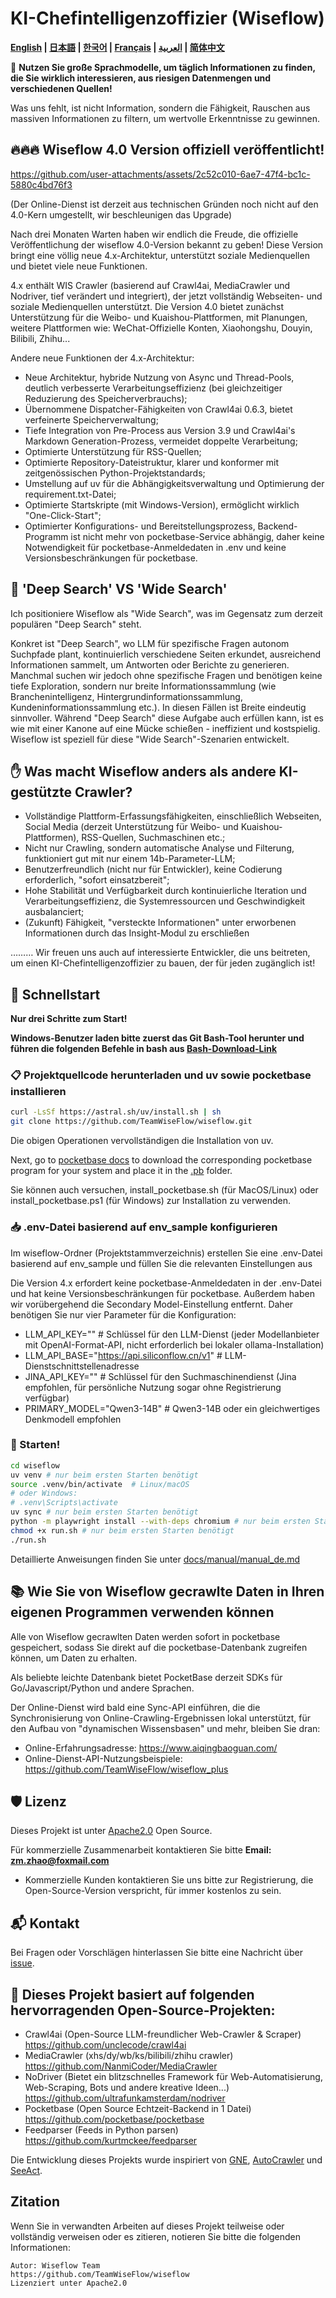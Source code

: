 # KI-Chefintelligenzoffizier (Wiseflow)

**[English](README_EN.md) | [日本語](README_JP.md) | [한국어](README_KR.md) | [Français](README_FR.md) | [العربية](README_AR.md) | [简体中文](README.md)**

🚀 **Nutzen Sie große Sprachmodelle, um täglich Informationen zu finden, die Sie wirklich interessieren, aus riesigen Datenmengen und verschiedenen Quellen!**

Was uns fehlt, ist nicht Information, sondern die Fähigkeit, Rauschen aus massiven Informationen zu filtern, um wertvolle Erkenntnisse zu gewinnen.

## 🔥🔥🔥 Wiseflow 4.0 Version offiziell veröffentlicht!

https://github.com/user-attachments/assets/2c52c010-6ae7-47f4-bc1c-5880c4bd76f3

(Der Online-Dienst ist derzeit aus technischen Gründen noch nicht auf den 4.0-Kern umgestellt, wir beschleunigen das Upgrade)

Nach drei Monaten Warten haben wir endlich die Freude, die offizielle Veröffentlichung der wiseflow 4.0-Version bekannt zu geben! Diese Version bringt eine völlig neue 4.x-Architektur, unterstützt soziale Medienquellen und bietet viele neue Funktionen.

4.x enthält WIS Crawler (basierend auf Crawl4ai, MediaCrawler und Nodriver, tief verändert und integriert), der jetzt vollständig Webseiten- und soziale Medienquellen unterstützt. Die Version 4.0 bietet zunächst Unterstützung für die Weibo- und Kuaishou-Plattformen, mit Planungen, weitere Plattformen wie:
WeChat-Offizielle Konten, Xiaohongshu, Douyin, Bilibili, Zhihu...

Andere neue Funktionen der 4.x-Architektur:

- Neue Architektur, hybride Nutzung von Async und Thread-Pools, deutlich verbesserte Verarbeitungseffizienz (bei gleichzeitiger Reduzierung des Speicherverbrauchs);
- Übernommene Dispatcher-Fähigkeiten von Crawl4ai 0.6.3, bietet verfeinerte Speicherverwaltung;
- Tiefe Integration von Pre-Process aus Version 3.9 und Crawl4ai's Markdown Generation-Prozess, vermeidet doppelte Verarbeitung;
- Optimierte Unterstützung für RSS-Quellen;
- Optimierte Repository-Dateistruktur, klarer und konformer mit zeitgenössischen Python-Projektstandards;
- Umstellung auf uv für die Abhängigkeitsverwaltung und Optimierung der requirement.txt-Datei;
- Optimierte Startskripte (mit Windows-Version), ermöglicht wirklich "One-Click-Start";
- Optimierter Konfigurations- und Bereitstellungsprozess, Backend-Programm ist nicht mehr von pocketbase-Service abhängig, daher keine Notwendigkeit für pocketbase-Anmeldedaten in .env und keine Versionsbeschränkungen für pocketbase.

## 🧐 'Deep Search' VS 'Wide Search'

Ich positioniere Wiseflow als "Wide Search", was im Gegensatz zum derzeit populären "Deep Search" steht.

Konkret ist "Deep Search", wo LLM für spezifische Fragen autonom Suchpfade plant, kontinuierlich verschiedene Seiten erkundet, ausreichend Informationen sammelt, um Antworten oder Berichte zu generieren. Manchmal suchen wir jedoch ohne spezifische Fragen und benötigen keine tiefe Exploration, sondern nur breite Informationssammlung (wie Branchenintelligenz, Hintergrundinformationssammlung, Kundeninformationssammlung etc.). In diesen Fällen ist Breite eindeutig sinnvoller. Während "Deep Search" diese Aufgabe auch erfüllen kann, ist es wie mit einer Kanone auf eine Mücke schießen - ineffizient und kostspielig. Wiseflow ist speziell für diese "Wide Search"-Szenarien entwickelt.

## ✋ Was macht Wiseflow anders als andere KI-gestützte Crawler?

- Vollständige Plattform-Erfassungsfähigkeiten, einschließlich Webseiten, Social Media (derzeit Unterstützung für Weibo- und Kuaishou-Plattformen), RSS-Quellen, Suchmaschinen etc.;
- Nicht nur Crawling, sondern automatische Analyse und Filterung, funktioniert gut mit nur einem 14b-Parameter-LLM;
- Benutzerfreundlich (nicht nur für Entwickler), keine Codierung erforderlich, "sofort einsatzbereit";
- Hohe Stabilität und Verfügbarkeit durch kontinuierliche Iteration und Verarbeitungseffizienz, die Systemressourcen und Geschwindigkeit ausbalanciert;
- (Zukunft) Fähigkeit, "versteckte Informationen" unter erworbenen Informationen durch das Insight-Modul zu erschließen

……… Wir freuen uns auch auf interessierte Entwickler, die uns beitreten, um einen KI-Chefintelligenzoffizier zu bauen, der für jeden zugänglich ist!

## 🌟 Schnellstart

**Nur drei Schritte zum Start!**

**Windows-Benutzer laden bitte zuerst das Git Bash-Tool herunter und führen die folgenden Befehle in bash aus [Bash-Download-Link](https://git-scm.com/downloads/win)**

### 📋 Projektquellcode herunterladen und uv sowie pocketbase installieren

```bash
curl -LsSf https://astral.sh/uv/install.sh | sh
git clone https://github.com/TeamWiseFlow/wiseflow.git
```

Die obigen Operationen vervollständigen die Installation von uv. 

Next, go to [pocketbase docs](https://pocketbase.io/docs/) to download the corresponding pocketbase program for your system and place it in the [.pb](./pb/) folder.

Sie können auch versuchen, install_pocketbase.sh (für MacOS/Linux) oder install_pocketbase.ps1 (für Windows) zur Installation zu verwenden.

### 📥 .env-Datei basierend auf env_sample konfigurieren

Im wiseflow-Ordner (Projektstammverzeichnis) erstellen Sie eine .env-Datei basierend auf env_sample und füllen Sie die relevanten Einstellungen aus

Die Version 4.x erfordert keine pocketbase-Anmeldedaten in der .env-Datei und hat keine Versionsbeschränkungen für pocketbase. Außerdem haben wir vorübergehend die Secondary Model-Einstellung entfernt. Daher benötigen Sie nur vier Parameter für die Konfiguration:

- LLM_API_KEY="" # Schlüssel für den LLM-Dienst (jeder Modellanbieter mit OpenAI-Format-API, nicht erforderlich bei lokaler ollama-Installation)
- LLM_API_BASE="https://api.siliconflow.cn/v1" # LLM-Dienstschnittstellenadresse
- JINA_API_KEY="" # Schlüssel für den Suchmaschinendienst (Jina empfohlen, für persönliche Nutzung sogar ohne Registrierung verfügbar)
- PRIMARY_MODEL="Qwen3-14B" # Qwen3-14B oder ein gleichwertiges Denkmodell empfohlen

### 🚀 Starten!

```bash
cd wiseflow
uv venv # nur beim ersten Starten benötigt
source .venv/bin/activate  # Linux/macOS
# oder Windows:
# .venv\Scripts\activate
uv sync # nur beim ersten Starten benötigt
python -m playwright install --with-deps chromium # nur beim ersten Starten benötigt
chmod +x run.sh # nur beim ersten Starten benötigt
./run.sh
```

Detaillierte Anweisungen finden Sie unter [docs/manual/manual_de.md](./docs/manual/manual_de.md)

## 📚 Wie Sie von Wiseflow gecrawlte Daten in Ihren eigenen Programmen verwenden können

Alle von Wiseflow gecrawlten Daten werden sofort in pocketbase gespeichert, sodass Sie direkt auf die pocketbase-Datenbank zugreifen können, um Daten zu erhalten.

Als beliebte leichte Datenbank bietet PocketBase derzeit SDKs für Go/Javascript/Python und andere Sprachen.

Der Online-Dienst wird bald eine Sync-API einführen, die die Synchronisierung von Online-Crawling-Ergebnissen lokal unterstützt, für den Aufbau von "dynamischen Wissensbasen" und mehr, bleiben Sie dran:

  - Online-Erfahrungsadresse: https://www.aiqingbaoguan.com/
  - Online-Dienst-API-Nutzungsbeispiele: https://github.com/TeamWiseFlow/wiseflow_plus

## 🛡️ Lizenz

Dieses Projekt ist unter [Apache2.0](LICENSE) Open Source.

Für kommerzielle Zusammenarbeit kontaktieren Sie bitte **Email: zm.zhao@foxmail.com**

- Kommerzielle Kunden kontaktieren Sie uns bitte zur Registrierung, die Open-Source-Version verspricht, für immer kostenlos zu sein.

## 📬 Kontakt

Bei Fragen oder Vorschlägen hinterlassen Sie bitte eine Nachricht über [issue](https://github.com/TeamWiseFlow/wiseflow/issues).

## 🤝 Dieses Projekt basiert auf folgenden hervorragenden Open-Source-Projekten:

- Crawl4ai (Open-Source LLM-freundlicher Web-Crawler & Scraper) https://github.com/unclecode/crawl4ai
- MediaCrawler (xhs/dy/wb/ks/bilibili/zhihu crawler) https://github.com/NanmiCoder/MediaCrawler
- NoDriver (Bietet ein blitzschnelles Framework für Web-Automatisierung, Web-Scraping, Bots und andere kreative Ideen...) https://github.com/ultrafunkamsterdam/nodriver
- Pocketbase (Open Source Echtzeit-Backend in 1 Datei) https://github.com/pocketbase/pocketbase
- Feedparser (Feeds in Python parsen) https://github.com/kurtmckee/feedparser

Die Entwicklung dieses Projekts wurde inspiriert von [GNE](https://github.com/GeneralNewsExtractor/GeneralNewsExtractor), [AutoCrawler](https://github.com/kingname/AutoCrawler) und [SeeAct](https://github.com/OSU-NLP-Group/SeeAct).

## Zitation

Wenn Sie in verwandten Arbeiten auf dieses Projekt teilweise oder vollständig verweisen oder es zitieren, notieren Sie bitte die folgenden Informationen:

```
Autor: Wiseflow Team
https://github.com/TeamWiseFlow/wiseflow
Lizenziert unter Apache2.0
``` 